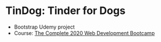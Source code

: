 # TinDog: Tinder for Dogs

* Bootstrap Udemy project
* Course: [The Complete 2020 Web Development Bootcamp](https://www.udemy.com/course/the-complete-web-development-bootcamp/)
